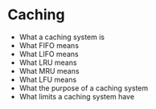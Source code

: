 # Caching
  - What a caching system is
  - What FIFO means
  - What LIFO means
  - What LRU means
  - What MRU means
  - What LFU means
  - What the purpose of a caching system
  - What limits a caching system have
